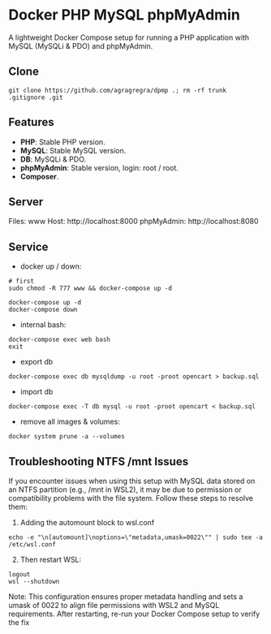 # Docker PHP MySQL phpMyAdmin
A lightweight Docker Compose setup for running a PHP application with MySQL (MySQLi & PDO) and phpMyAdmin.

## Clone
```
git clone https://github.com/agragregra/dpmp .; rm -rf trunk .gitignore .git
```

## Features
- **PHP**: Stable PHP version.
- **MySQL**: Stable MySQL version.
- **DB**: MySQLi & PDO.
- **phpMyAdmin**: Stable version, login: root / root.
- **Composer**.

## Server
  Files: www
  Host: http://localhost:8000
  phpMyAdmin: http://localhost:8080

## Service

* docker up / down:
```
# first
sudo chmod -R 777 www && docker-compose up -d

docker-compose up -d
docker-compose down
```

* internal bash:
```
docker-compose exec web bash
exit
```

* export db
```
docker-compose exec db mysqldump -u root -proot opencart > backup.sql
```

* import db
```
docker-compose exec -T db mysql -u root -proot opencart < backup.sql
```

* remove all images & volumes:
```
docker system prune -a --volumes
```

## Troubleshooting NTFS /mnt Issues
If you encounter issues when using this setup with MySQL data stored on an NTFS partition (e.g., /mnt in WSL2), it may be due to permission or compatibility problems with the file system. Follow these steps to resolve them:

1. Adding the automount block to wsl.conf
```
echo -e "\n[automount]\noptions=\"metadata,umask=0022\"" | sudo tee -a /etc/wsl.conf
```

2. Then restart WSL:
```
logout
wsl --shutdown
```

Note: This configuration ensures proper metadata handling and sets a umask of 0022 to align file permissions with WSL2 and MySQL requirements. After restarting, re-run your Docker Compose setup to verify the fix
